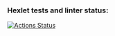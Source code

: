 ### Hexlet tests and linter status:
[![Actions Status](https://github.com/by-sitnikov/python-project-49/workflows/hexlet-check/badge.svg)](https://github.com/by-sitnikov/python-project-49/actions)